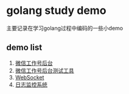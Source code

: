 # golang study demo

主要记录在学习golang过程中编码的一些小demo

## demo list
1. [微信工作号后台](https://github.com/todorex/go-demos/tree/master/wx-server)
2. [微信工作号后台测试工具](https://github.com/todorex/go-demos/tree/master/wx-debug)
3. [WebSocket](https://github.com/todorex/go-demos/tree/master/websocket)
4. [日志监控系统](https://github.com/todorex/go-demos/tree/master/log-monitor)
